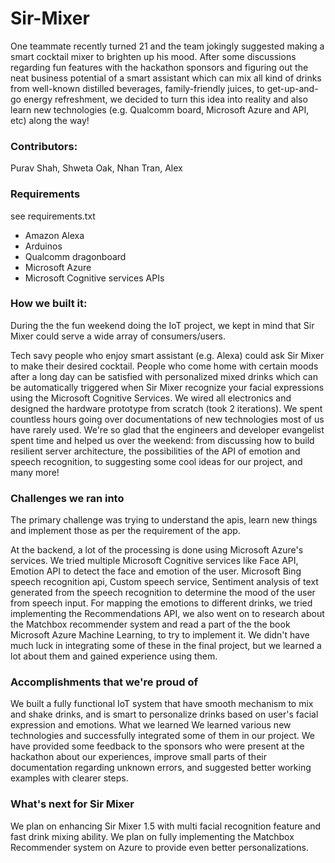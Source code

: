 # Sir-Mixer

One teammate recently turned 21 and the team jokingly suggested making a smart cocktail mixer to brighten up his mood. After some discussions regarding fun features with the hackathon sponsors and figuring out the neat business potential of a smart assistant which can mix all kind of drinks from well-known distilled beverages, family-friendly juices, to get-up-and-go energy refreshment, we decided to turn this idea into reality and also learn new technologies (e.g. Qualcomm board, Microsoft Azure and API, etc) along the way!

### Contributors:

Purav Shah, Shweta Oak, Nhan Tran, Alex

### Requirements
see requirements.txt
* Amazon Alexa
* Arduinos
* Qualcomm dragonboard
* Microsoft Azure
* Microsoft Cognitive services APIs


### How we built it:

During the the fun weekend doing the IoT project, we kept in mind that Sir Mixer could serve a wide array of consumers/users.

Tech savy people who enjoy smart assistant (e.g. Alexa) could ask Sir Mixer to make their desired cocktail.
People who come home with certain moods after a long day can be satisfied with personalized mixed drinks which can be automatically triggered when Sir Mixer recognize your facial expressions using the Microsoft Cognitive Services.
We wired all electronics and designed the hardware prototype from scratch (took 2 iterations).
We spent countless hours going over documentations of new technologies most of us have rarely used. We're so glad that the engineers and developer evangelist spent time and helped us over the weekend: from discussing how to build resilient server architecture, the possibilities of the API of emotion and speech recognition, to suggesting some cool ideas for our project, and many more!


### Challenges we ran into
The primary challenge was trying to understand the apis, learn new things and implement those as per the requirement of the app.

At the backend, a lot of the processing is done using Microsoft Azure's services. We tried multiple Microsoft Cognitive services like Face API, Emotion API to detect the face and emotion of the user. Microsoft Bing speech recognition api, Custom speech service, Sentiment analysis of text generated from the speech recognition to determine the mood of the user from speech input. For mapping the emotions to different drinks, we tried implementing the Recommendations API, we also went on to research about the Matchbox recommender system and read a part of the the book Microsoft Azure Machine Learning, to try to implement it. We didn't have much luck in integrating some of these in the final project, but we learned a lot about them and gained experience using them.

### Accomplishments that we're proud of
We built a fully functional IoT system that have smooth mechanism to mix and shake drinks, and is smart to personalize drinks based on user's facial expression and emotions.
What we learned
We learned various new technologies and successfully integrated some of them in our project. We have provided some feedback to the sponsors who were present at the hackathon about our experiences, improve small parts of their documentation regarding unknown errors, and suggested better working examples with clearer steps.


### What's next for Sir Mixer
We plan on enhancing Sir Mixer 1.5 with multi facial recognition feature and fast drink mixing ability. We plan on fully implementing the Matchbox Recommender system on Azure to provide even better personalizations.
